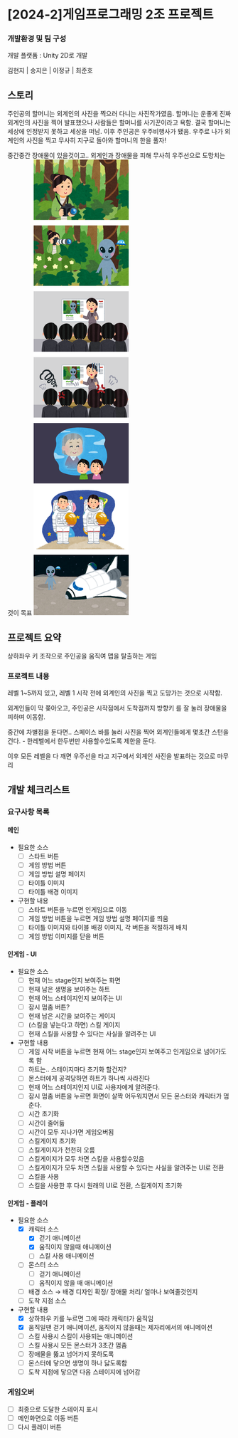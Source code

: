 # [2024-2]게임프로그래밍 2조 프로젝트
### 개발환경 및 팀 구성

개발 플랫폼 : Unity 2D로 개발

김현지 | 송지은 | 이정규 | 최준호

## 스토리
주인공의 할머니는 외계인의 사진을 찍으러 다니는 사진작가였음. 할머니는 운좋게 진짜 외계인의 사진을 찍어 발표했으나 사람들은 할머니를 사기꾼이라고 욕함. 결국 할머니는 세상에 인정받지 못하고 세상을 떠남. 이후 주인공은 우주비행사가 됐음. 우주로 나가 외계인의 사진을 찍고 무사히 지구로 돌아와 할머니의 한을 풀자!

중간중간 장애물이 있을것이고.. 외계인과 장애물을 피해 무사히 우주선으로 도망치는 것이 목표
![스토리.png](./readmeimg/스토리.png)

## 프로젝트 요약

상하좌우 키 조작으로 주인공을 움직여 맵을 탈출하는 게임

### 프로젝트 내용

레벨 1~5까지 있고, 레벨 1 시작 전에 외계인의 사진을 찍고 도망가는 것으로 시작함.

외계인들이 막 쫒아오고, 주인공은 시작점에서 도착점까지 방향키
를 잘 눌러 장애물을 피하며 이동함.

중간에 차별점을 둔다면.. 스페이스 바를 눌러 사진을 찍어 외계인들에게 몇초간 스턴을 건다. - 한레벨에서 한두번만 사용할수있도록 제한을 둔다.

이후 모든 레벨을 다 깨면 우주선을 타고 지구에서 외계인 사진을 발표하는 것으로 마무리

## 개발 체크리스트
### 요구사항 목록
#### 메인

- 필요한 소스
    - [ ]  스타트 버튼
    - [ ]  게임 방법 버튼
    - [ ]  게임 방법 설명 페이지
    - [ ]  타이틀 이미지
    - [ ]  타이틀 배경 이미지
- 구현할 내용
    - [ ]  스타트 버튼을 누르면 인게임으로 이동
    - [ ]  게임 방법 버튼을 누르면 게임 방법 설명 페이지를 띄움
    - [ ]  타이틀 이미지와 타이블 배경 이미지, 각 버튼을 적절하게 배치
    - [ ]  게임 방법 이미지를 닫을 버튼

#### 인게임 - UI

- 필요한 소스
    - [ ]  현재 어느 stage인지 보여주는 화면
    - [ ]  현재 남은 생명을 보여주는 하트
    - [ ]  현재 어느 스테이지인지 보여주는 UI
    - [ ]  잠시 멈춤 버튼?
    - [ ]  현재 남은 시간을 보여주는 게이지
    - [ ]  (스킬을 넣는다고 하면) 스킬 게이지
    - [ ]  현재 스킬을 사용할 수 있다는 사실을 알려주는 UI
- 구현할 내용
    - [ ]  게임 시작 버튼을 누르면 현재 어느 stage인지 보여주고 인게임으로 넘어가도록 함
    - [ ]  하트는.. 스테이지마다 초기화 할건지?
    - [ ]  몬스터에게 공격당하면 하트가 하나씩 사라진다
    - [ ]  현재 어느 스테이지인지 UI로 사용자에게 알려준다.
    - [ ]  잠시 멈춤 버튼을 누르면 화면이 살짝 어두워지면서 모든 몬스터와 캐릭터가 멈춘다.
    - [ ]  시간 초기화
    - [ ]  시간이 줄어듦
    - [ ]  시간이 모두 지나가면 게임오버됨
    - [ ]  스킬게이지 초기화
    - [ ]  스킬게이지가 천천히 오름
    - [ ]  스킬게이지가 모두 차면 스킬을 사용할수있음
    - [ ]  스킬게이지가 모두 차면 스킬을 사용할 수 있다는 사실을 알려주는 UI로 전환
    - [ ]  스킬을 사용
    - [ ]  스킬을 사용한 후 다시 원래의 UI로 전환, 스킬게이지 초기화

#### 인게임 -  플레이

- 필요한 소스
    - [x]  캐릭터 소스
        - [x]  걷기 애니메이션
        - [x]  움직이지 않을때 애니메이션
        - [ ]  스킬 사용 애니메이션
    - [ ]  몬스터 소스
        - [ ]  걷기 애니메이션
        - [ ]  움직이지 않을 때 애니메이션
    - [ ]  배경 소스 → 배경 디자인 확정/ 장애물 처리/ 얼마나 보여줄것인지
    - [ ]  도착 지점 소스
- 구현할 내용
    - [x]  상하좌우 키를 누르면 그에 따라 캐릭터가 움직임
    - [x]  움직일땐 걷기 애니메이션, 움직이지 않을때는 제자리에서의 애니메이션
    - [ ]  스킬 사용시 스킬이 사용되는 애니메이션
    - [ ]  스킬 사용시 모든 몬스터가 3초간 멈춤
    - [ ]  장애물을 뚫고 넘어가지 못하도록
    - [ ]  몬스터에 닿으면 생명이 하나 닳도록함
    - [ ]  도착 지점에 닿으면 다음 스테이지에 넘어감

### 게임오버

- [ ]  최종으로 도달한 스테이지 표시
- [ ]  메인화면으로 이동 버튼
- [ ]  다시 플레이 버튼
